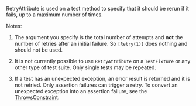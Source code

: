 RetryAttribute is used on a test method to specify that it should be rerun if it fails, up to a maximum number of times.

Notes:

1. The argument you specify is the total number of attempts and __not__ the number of retries after an initial failure. So `[Retry(1)]` does nothing and should not be used.

2. It is not currently possible to use `RetryAttribute` on a `TestFixture` or any other type of test suite. Only single tests may be repeated.

3. If a test has an unexpected exception, an error result is returned and it is not retried. Only assertion failures can trigger a retry. To convert an unexpected exception into an assertion failure, see the [ThrowsConstraint](xref:ThrowsConstraint).


